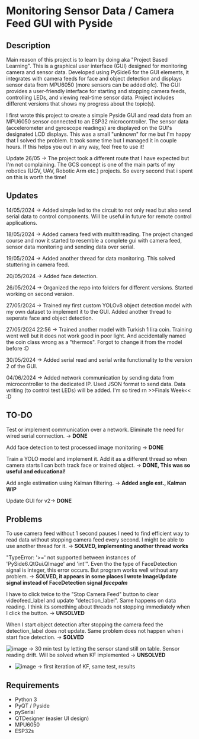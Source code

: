 # Monitoring Sensor Data / Camera Feed GUI with Pyside

## Description
Main reason of this project is to learn by doing aka "Project Based Learning". This is a graphical user interface (GUI) designed for monitoring camera and sensor data. Developed using PySide6 for the GUI elements, it integrates with camera feeds for face and object detection and displays sensor data from MPU6050 (more sensors can be added ofc). The GUI provides a user-friendly interface for starting and stopping camera feeds, controlling LEDs, and viewing real-time sensor data. Project includes different versions that shows my progress about the topic(s).

I first wrote this project to create a simple Pyside GUI and read data from an MPU6050 sensor connected to an ESP32 microcontroller. The sensor data (accelerometer and gyroscope readings) are displayed on the GUI's designated LCD displays. This was a small "unknown" for me but I'm happy that I solved the problem. It took some time but I managed it in couple hours. If this helps you out in any way, feel free to use it!

Update 26/05 -> The project took a different route that I have expected but I'm not complaining. The GCS concept is one of the main parts of my robotics (UGV, UAV, Robotic Arm etc.) projects. So every second that i spent on this is worth the time!

## Updates
14/05/2024 -> Added simple led to the circuit to not only read but also send serial data to control components. Will be useful in future for remote control applications.

18/05/2024 -> Added camera feed with multithreading. The project changed course and now it started to resemble a complete gui with camera feed, sensor data monitoring and sending data over serial.

19/05/2024 -> Added another thread for data monitoring. This solved stuttering in camera feed.

20/05/2024 -> Added face detection.

26/05/2024 -> Organized the repo into folders for different versions. Started working on second version.

27/05/2024 -> Trained my first custom YOLOv8 object detection model with my own dataset to implement it to the GUI. Added another thread to seperate face and object detection.

27/05/2024 22:56 -> Trained another model with Turkish 1 lira coin. Training went well but it does not work good in poor light. And accidentally named the coin class wrong as a "thermos". Forgot to change it from the model before :D

30/05/2024 -> Added serial read and serial write functionality to the version 2 of the GUI.

04/06/2024 -> Added network communication by sending data from microcontroller to the dedicated IP. Used JSON format to send data. Data writing (to control test LEDs) will be added. I'm so tired rn >>Finals Week<< :D

## TO-DO
Test or implement communication over a network. Eliminate the need for wired serial connection. -> <b>DONE</b>

Add face detection to test processed image monitoring -> <b>DONE</b>

Train a YOLO model and implement it. Add it as a different thread so when camera starts I can both track face or trained object. -> <b>DONE, This was so useful and educational!</b>

Add angle estimation using Kalman filtering. -> <b>Added angle est., Kalman WIP </b>

Update GUI for v2-> <b>DONE</b>

## Problems
To use camera feed without 1 second pauses I need to find efficient way to read data without stopping camera feed every second. I might be able to use another thread for it. -> <b>SOLVED, implementing another thread works</b>

"TypeError: '>=' not supported between instances of 'PySide6.QtGui.QImage' and 'int'". Even tho the type of FaceDetection signal is integer, this error occurs. But program works well without any problem. -> <b>SOLVED, it appears in some places I wrote ImageUpdate signal instead of FaceDetection signal *facepalm* </b> 

I have to click twice to the "Stop Camera Feed" button to clear videofeed_label and update "detection_label". Same happens on data reading. I think its something about threads not stopping immediately when I click the button. -> <b>UNSOLVED</b>

When I start object detection after stopping the camera feed the detection_label does not update. Same problem does not happen when i start face detection. -> <b>SOLVED</b>

![image](https://github.com/qdilmac/gcs_gui/assets/64690728/3df430d1-d97c-473a-bb93-f60ecb704670) -> 30 min test by letting the sensor stand still on table. Sensor reading drift. Will be solved when KF implemented -> <b>UNSOLVED</b>
  - ![image](https://github.com/qdilmac/gcs_gui/assets/64690728/ea14ab3b-dada-427b-a9a3-3c2886f4290b) -> first iteration of KF, same test, results



## Requirements
- Python 3
- PyQT / Pyside
- pySerial
- QTDesigner (easier UI design)
- MPU6050
- ESP32s

